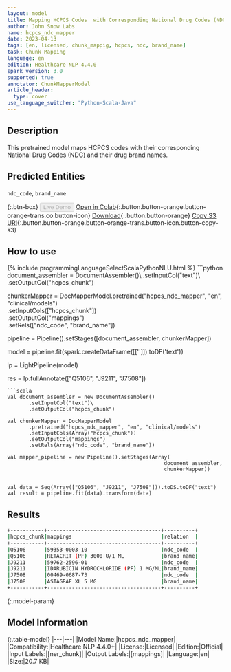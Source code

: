 ```yaml
---
layout: model
title: Mapping HCPCS Codes  with Corresponding National Drug Codes (NDC) and Drug Brand Names
author: John Snow Labs
name: hcpcs_ndc_mapper
date: 2023-04-13
tags: [en, licensed, chunk_mappig, hcpcs, ndc, brand_name]
task: Chunk Mapping
language: en
edition: Healthcare NLP 4.4.0
spark_version: 3.0
supported: true
annotator: ChunkMapperModel
article_header:
  type: cover
use_language_switcher: "Python-Scala-Java"
---
```


## Description

This pretrained model maps HCPCS codes with their corresponding National Drug Codes (NDC) and their drug brand names.

## Predicted Entities

`ndc_code`, `brand_name`

{:.btn-box}
<button class="button button-orange" disabled>Live Demo</button>
[Open in Colab](https://colab.research.google.com/github/JohnSnowLabs/spark-nlp-workshop/blob/master/tutorials/Certification_Trainings/Healthcare/26.Chunk_Mapping.ipynb){:.button.button-orange.button-orange-trans.co.button-icon}
[Download](https://s3.amazonaws.com/auxdata.johnsnowlabs.com/clinical/models/hcpcs_ndc_mapper_en_4.4.0_3.0_1681405950608.zip){:.button.button-orange}
[Copy S3 URI](s3://auxdata.johnsnowlabs.com/clinical/models/hcpcs_ndc_mapper_en_4.4.0_3.0_1681405950608.zip){:.button.button-orange.button-orange-trans.button-icon.button-copy-s3}

## How to use



<div class="tabs-box" markdown="1">
{% include programmingLanguageSelectScalaPythonNLU.html %}
```python
document_assembler = DocumentAssembler()\
      .setInputCol("text")\
      .setOutputCol("hcpcs_chunk")

chunkerMapper = DocMapperModel.pretrained("hcpcs_ndc_mapper", "en", "clinical/models")\
      .setInputCols(["hcpcs_chunk"])\
      .setOutputCol("mappings")\
      .setRels(["ndc_code", "brand_name"])

pipeline = Pipeline().setStages([document_assembler,
                                 chunkerMapper])  

model = pipeline.fit(spark.createDataFrame([['']]).toDF('text')) 

lp = LightPipeline(model)

res = lp.fullAnnotate(["Q5106", "J9211", "J7508"])
```
```scala
val document_assembler = new DocumentAssembler()
       .setInputCol("text")\
       .setOutputCol("hcpcs_chunk")

val chunkerMapper = DocMapperModel
       .pretrained("hcpcs_ndc_mapper", "en", "clinical/models")
       .setInputCols(Array("hcpcs_chunk"))
       .setOutputCol("mappings")
       .setRels(Array("ndc_code", "brand_name")) 

val mapper_pipeline = new Pipeline().setStages(Array(
                                                   document_assembler,
                                                   chunkerMapper))


val data = Seq(Array(["Q5106", "J9211", "J7508"])).toDS.toDF("text")
val result = pipeline.fit(data).transform(data) 
```
</div>

## Results

```bash
+-----------+-------------------------------------+----------+
|hcpcs_chunk|mappings                             |relation  |
+-----------+-------------------------------------+----------+
|Q5106      |59353-0003-10                        |ndc_code  |
|Q5106      |RETACRIT (PF) 3000 U/1 ML            |brand_name|
|J9211      |59762-2596-01                        |ndc_code  |
|J9211      |IDARUBICIN HYDROCHLORIDE (PF) 1 MG/ML|brand_name|
|J7508      |00469-0687-73                        |ndc_code  |
|J7508      |ASTAGRAF XL 5 MG                     |brand_name|
+-----------+-------------------------------------+----------+
```

{:.model-param}
## Model Information

{:.table-model}
|---|---|
|Model Name:|hcpcs_ndc_mapper|
|Compatibility:|Healthcare NLP 4.4.0+|
|License:|Licensed|
|Edition:|Official|
|Input Labels:|[ner_chunk]|
|Output Labels:|[mappings]|
|Language:|en|
|Size:|20.7 KB|